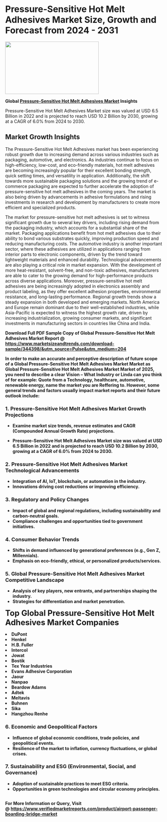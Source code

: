 <H1>Pressure-Sensitive Hot Melt Adhesives Market Size, Growth and Forecast from 2024 - 2031</H1><img class="aligncenter size-medium wp-image-584254" src="https://thirdeyenews.in/wp-content/uploads/2024/09/Global-Market-Research-300x168.jpeg" alt="" width="300" height="168" /><p><strong>Global&nbsp;<a href="https://www.marketsizeandtrends.com/download-sample/344398/&amp;utm_source=Pulse&amp;utm_medium=204">Pressure-Sensitive Hot Melt Adhesives Market</a> Insights</strong></p><p>Pressure-Sensitive Hot Melt Adhesives Market size was valued at USD 6.5 Billion in 2022 and is projected to reach USD 10.2 Billion by 2030, growing at a CAGR of 6.0% from 2024 to 2030.</p><p><h2>Market Growth Insights</h2> <p>The Pressure-Sensitive Hot Melt Adhesives market has been experiencing robust growth due to increasing demand across various industries such as packaging, automotive, and electronics. As industries continue to focus on high-efficiency, low-cost, and eco-friendly materials, hot melt adhesives are becoming increasingly popular for their excellent bonding strength, quick setting times, and versatility in application. Additionally, the shift towards more sustainable packaging solutions and the growing trend of e-commerce packaging are expected to further accelerate the adoption of pressure-sensitive hot melt adhesives in the coming years. The market is also being driven by advancements in adhesive formulations and rising investments in research and development by manufacturers to create more efficient and specialized products.</p> <p><strong></strong></p> <p>The market for pressure-sensitive hot melt adhesives is set to witness significant growth due to several key drivers, including rising demand from the packaging industry, which accounts for a substantial share of the market. Packaging applications benefit from hot melt adhesives due to their ability to bond various substrates quickly, improving production speed and reducing manufacturing costs. The automotive industry is another important sector, where these adhesives are utilized in applications ranging from interior parts to electronic components, driven by the trend toward lightweight materials and enhanced durability. Technological advancements are also playing a critical role in market expansion. With the development of more heat-resistant, solvent-free, and non-toxic adhesives, manufacturers are able to cater to the growing demand for high-performance products across diverse applications. Moreover, pressure-sensitive hot melt adhesives are being increasingly adopted in electronics assembly and product labeling, as they offer excellent adhesion properties, environmental resistance, and long-lasting performance. Regional growth trends show a steady expansion in both developed and emerging markets. North America and Europe remain dominant due to their well-established industries, while Asia-Pacific is expected to witness the highest growth rate, driven by increasing industrialization, growing consumer markets, and significant investments in manufacturing sectors in countries like China and India.</p> <p><strong></p><p><span class=""><strong>Download Full PDF Sample Copy of Global Pressure-Sensitive Hot Melt Adhesives Market Report</strong> @ <a href="https://www.marketsizeandtrends.com/download-sample/344398/&amp;utm_source=Pulse&amp;utm_medium=204" target="_blank">https://www.marketsizeandtrends.com/download-sample/344398/&amp;utm_source=Pulse&amp;utm_medium=204</a></span></p><p>In order to make an accurate and perceptive description of future scope of a Global&nbsp;Pressure-Sensitive Hot Melt Adhesives Market Market as Global&nbsp;Pressure-Sensitive Hot Melt Adhesives Market Market of 2025, you need to describe a clear Vision &ndash; What Industry or Linda can you think of for example: Quote from a Technology, healthcare, automotive, renewable energy, name the market you are Reffering to. However, some general trends and factors usually impact market reports and their future outlook include:</p><h3>1.&nbsp;<strong>Pressure-Sensitive Hot Melt Adhesives Market Growth Projections</strong></h3><ul><li>Examine market size trends, revenue estimates and CAGR (Compounded Annual Growth Rate) projections.</li><li><p>Pressure-Sensitive Hot Melt Adhesives Market size was valued at USD 6.5 Billion in 2022 and is projected to reach USD 10.2 Billion by 2030, growing at a CAGR of 6.0% from 2024 to 2030.</p></li></ul><h3>2.&nbsp;<strong>Pressure-Sensitive Hot Melt Adhesives Market Technological Advancements</strong></h3><ul><li>Integration of AI, IoT, blockchain, or automation in the industry.</li><li>Innovations driving cost reductions or improving efficiency.</li></ul><h3>3.&nbsp;<strong>Regulatory and Policy Changes</strong></h3><ul><li>Impact of global and regional regulations, including sustainability and carbon-neutral goals.</li><li>Compliance challenges and opportunities tied to government initiatives.</li></ul><h3>4.&nbsp;<strong>Consumer Behavior Trends</strong></h3><ul><li>Shifts in demand influenced by generational preferences (e.g., Gen Z, Millennials).</li><li>Emphasis on eco-friendly, ethical, or personalized products/services.</li></ul><h3>5.&nbsp;<strong>Global Pressure-Sensitive Hot Melt Adhesives Market Competitive Landscape</strong></h3><ul><li>Analysis of key players, new entrants, and partnerships shaping the industry.</li><li>Strategies for differentiation and market penetration.</li></ul><p data-pm-slice="1 1 []"><span style="color: inherit; font-family: inherit; font-size: 25px;">Top Global Pressure-Sensitive Hot Melt Adhesives Market Companies</span></p><div class="" data-test-id=""><p><li>DuPont</li><li> Henkel</li><li> H.B. Fuller</li><li> Intercol</li><li> Jowat</li><li> Bostik</li><li> Tex Year Industries</li><li> Evans Adhesive Corporation</li><li> Jaour</li><li> Nanpao</li><li> Beardow Adams</li><li> Adtek</li><li> Meltavis</li><li> Buhnen</li><li> Sika</li><li> Hangzhou Renhe</li></p></div><h3>6.&nbsp;<strong>Economic and Geopolitical Factors</strong></h3><ul><li>Influence of global economic conditions, trade policies, and geopolitical events.</li><li>Resilience of the market to inflation, currency fluctuations, or global crises.</li></ul><h3>7.&nbsp;<strong>Sustainability and ESG (Environmental, Social, and Governance)</strong></h3><ul><li>Adoption of sustainable practices to meet ESG criteria.</li><li>Opportunities in green technologies and circular economy principles.</li></ul><h2><strong style="font-size: 14px;">For More Information or Query, Visit @&nbsp;</strong><a style="background-color: #ffffff; font-size: 14px;" href="https://www.marketsizeandtrends.com/report/pressure-sensitive-hot-melt-adhesives-market/" target="_blank">https://www.verifiedmarketreports.com/product/airport-passenger-boarding-bridge-market</a></h2>
